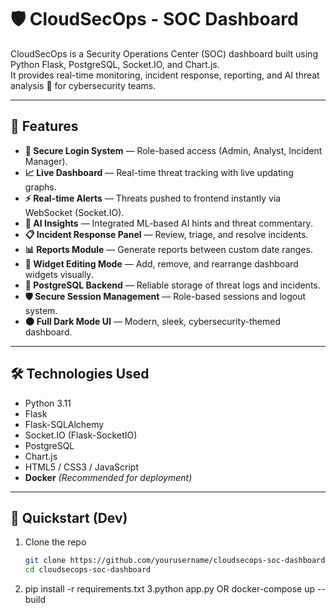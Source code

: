 # 🛡️ CloudSecOps - SOC Dashboard

CloudSecOps is a Security Operations Center (SOC) dashboard built using Python Flask, PostgreSQL, Socket.IO, and Chart.js.  
It provides real-time monitoring, incident response, reporting, and AI threat analysis 🧠 for cybersecurity teams.

---

## 📸 Features

- **🔐 Secure Login System** — Role-based access (Admin, Analyst, Incident Manager).
- **📈 Live Dashboard** — Real-time threat tracking with live updating graphs.
- **⚡ Real-time Alerts** — Threats pushed to frontend instantly via WebSocket (Socket.IO).
- **🧠 AI Insights** — Integrated ML-based AI hints and threat commentary.
- **📋 Incident Response Panel** — Review, triage, and resolve incidents.
- **📊 Reports Module** — Generate reports between custom date ranges.
- **🧩 Widget Editing Mode** — Add, remove, and rearrange dashboard widgets visually.
- **💾 PostgreSQL Backend** — Reliable storage of threat logs and incidents.
- **🛡️ Secure Session Management** — Role-based sessions and logout system.
- **🌑 Full Dark Mode UI** — Modern, sleek, cybersecurity-themed dashboard.

---

## 🛠️ Technologies Used

- Python 3.11 
- Flask 
- Flask-SQLAlchemy
- Socket.IO (Flask-SocketIO) 
- PostgreSQL
- Chart.js 
- HTML5 / CSS3 / JavaScript 
- **Docker** *(Recommended for deployment)*

---

## 🚀 Quickstart (Dev)

1. Clone the repo
   ```bash
   git clone https://github.com/yourusername/cloudsecops-soc-dashboard.git
   cd cloudsecops-soc-dashboard
2. pip install -r requirements.txt
3.python app.py
      OR
  docker-compose up --build


